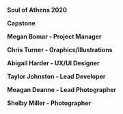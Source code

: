<b>Soul of Athens 2020 <b>

Capstone

Megan Bomar - Project Manager

Chris Turner - Graphics/Illustrations

Abigail Harder - UX/UI Designer

Taylor Johnston - Lead Developer

Meagan Deanne - Lead Photographer

Shelby Miller - Photographer
